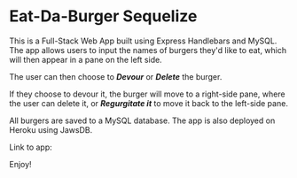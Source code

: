 # Eat-Da-Burger Sequelize

This is a Full-Stack Web App built using Express Handlebars and MySQL.  The app allows users to input the names of burgers they'd like to eat, which will then appear in a pane on the left side.  

The user can then choose to **_Devour_** or **_Delete_** the burger.  

If they choose to devour it, the burger will move to a right-side pane, where the user can delete it, or **_Regurgitate it_** to move it back to the left-side pane.

All burgers are saved to a MySQL database.  The app is also deployed on Heroku using JawsDB.

Link to app:

Enjoy!
